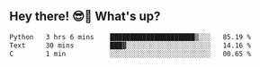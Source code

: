 ## Hey there! 😎👋 What's up?

<!--START_SECTION:waka-->

```txt
Python   3 hrs 6 mins    █████████████████████▒░░░   85.19 %
Text     30 mins         ███▓░░░░░░░░░░░░░░░░░░░░░   14.16 %
C        1 min           ░░░░░░░░░░░░░░░░░░░░░░░░░   00.65 %
```

<!--END_SECTION:waka-->
